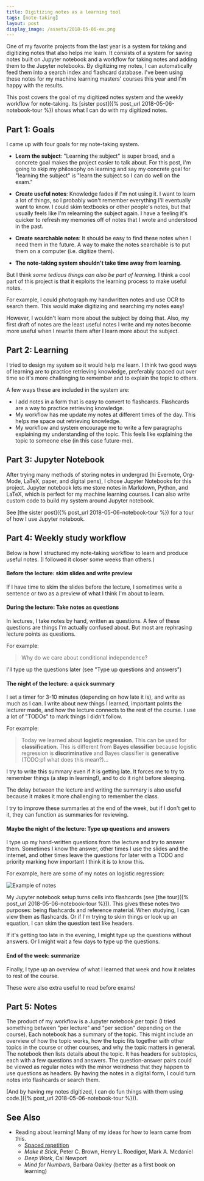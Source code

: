 ```yaml
---
title: Digitizing notes as a learning tool
tags: [note-taking]
layout: post
display_image: /assets/2018-05-06-ex.png
---
```


One of my favorite projects from the last year is a system for taking and digitizing notes that also helps me learn. It consists of a system for saving notes built on Jupyter notebook and a workflow for taking notes and adding them to the Jupyter notebooks. By digitizing my notes, I can automatically feed them into a search index and flashcard database. I've been using these notes for my machine learning masters' courses this year and I'm happy with the results.

This post covers the goal of my digitized notes system and the weekly workflow for note-taking. Its [sister post]({% post_url 2018-05-06-notebook-tour %}) shows what I can do with my digitized notes.


## Part 1: Goals

I came up with four goals for my note-taking system.

- **Learn the subject**: "Learning the subject" is super broad, and a concrete goal makes the project easier to talk about. For this post, I'm going to skip my philosophy on learning and say my concrete goal for "learning the subject" is "learn the subject so I can do well on the exam."

- **Create useful notes**: Knowledge fades if I'm not using it. I want to learn a lot of things, so I probably won't remember everything I'll eventually want to know. I could skim textbooks or other people's notes, but that usually feels like I'm relearning the subject again. I have a feeling it's quicker to refresh my memories off of notes that I wrote and understood in the past.

- **Create searchable notes**: It should be easy to find these notes when I need them in the future. A way to make the notes searchable is to put them on a computer (i.e. digitize them).

- **The note-taking system shouldn't take time away from learning**.

But I think *some tedious things can also be part of learning.* I think a cool part of this project is that it exploits the learning process to make useful notes.

For example, I could photograph my handwritten notes and use OCR to search them. This would make digitizing and searching my notes easy!

However, I wouldn't learn more about the subject by doing that. Also, my first draft of notes are the least useful notes I write and my notes become more useful when I rewrite them after I learn more about the subject.

## Part 2: Learning

I tried to design my system so it would help me learn. I think two good ways of learning are to practice retrieving knowledge, preferably spaced out over time so it's more challenging to remember and to explain the topic to others.

A few ways these are included in the system are:

 - I add notes in a form that is easy to convert to flashcards. Flashcards are a way to practice retrieving knowledge.
 - My workflow has me update my notes at different times of the day. This helps me space out retrieving knowledge.
 - My workflow and system encourage me to write a few paragraphs explaining my understanding of the topic. This feels like explaining the topic to someone else (in this case future-me).

## Part 3: Jupyter Notebook

After trying many methods of storing notes in undergrad (hi Evernote, Org-Mode, LaTeX, paper, and digital pens), I chose Jupyter Notebooks for this project. Jupyter notebook lets me store notes in Markdown, Python, and LaTeX, which is perfect for my machine learning courses. I can also write custom code to build my system around Jupyter notebook.

See [the sister post]({% post_url 2018-05-06-notebook-tour %}) for a tour of how I use Jupyter notebook.

## Part 4: Weekly study workflow

Below is how I structured my note-taking workflow to learn and produce useful notes. (I followed it closer some weeks than others.)

#### **Before the lecture: skim slides and write preview**

If I have time to skim the slides before the lecture, I sometimes write a sentence or two as a preview of what I think I'm about to learn.

#### **During the lecture: Take notes as questions**

In lectures, I take notes by hand, written as questions. A few of these questions are things I'm actually confused about. But most are rephrasing lecture points as questions.

For example:

 > Why do we care about conditional independence?

I'll type up the questions later (see "Type up questions and answers")


#### **The night of the lecture: a quick summary**

I set a timer for 3-10 minutes (depending on how late it is), and write as much as I can. I write about new things I learned, important points the lecturer made, and how the lecture connects to the rest of the course. I use a lot of "TODOs" to mark things I didn't follow.

For example:

> Today we learned about **logistic regression**. This can be used for **classification**. This is different from **Bayes classifier** because logistic regression is **discriminative** and Bayes classifier is **generative** (TODO:p1 what does this mean?)...

I try to write this summary even if it is getting late. It forces me to try to remember things (a step in learning!), and to do it right before sleeping.

The delay between the lecture and writing the summary is also useful because it makes it more challenging to remember the class.

I try to improve these summaries at the end of the week, but if I don't get to it, they can function as summaries for reviewing.

#### **Maybe the night of the lecture: Type up questions and answers**

I type up my hand-written questions from the lecture and try to answer them. Sometimes I know the answer, other times I use the slides and the internet, and other times leave the questions for later with a TODO and priority marking how important I think it is to know this.

For example, here are some of my notes on logistic regression:

![Example of notes](/assets/2018-05-06-notes.png)

My Jupyter notebook setup turns cells into flashcards (see [the tour]({% post_url 2018-05-06-notebook-tour %})).
This gives these notes two purposes: being flashcards and reference material. When studying, I can view them as flashcards. Or if I'm trying to skim things or look up an equation, I can skim the question text like headers.

If it's getting too late in the evening, I might type up the questions without answers. Or I might wait a few days to type up the questions.

#### **End of the week: summarize**

Finally, I type up an overview of what I learned that week and how it relates to rest of the course.

These were also extra useful to read before exams!

## Part 5: Notes

The product of my workflow is a Jupyter notebook per topic (I tried something between "per lecture" and "per section" depending on the course).
Each notebook has a summary of the topic. This might include an overview of how the topic works, how the topic fits together with other topics in the course or other courses, and why the topic matters in general.
The notebook then lists details about the topic. It has headers for subtopics, each with a few questions and answers.
The question-answer pairs could be viewed as regular notes with the minor weirdness that they happen to use questions as headers.
By having the notes in a digital form, I could turn notes into flashcards or search them.

[And by having my notes digitized, I can do fun things with them using code.]({% post_url 2018-05-06-notebook-tour %})).


## See Also

 - Reading about learning! Many of my ideas for how to learn came from this.
   - [Spaced repetition](https://en.wikipedia.org/wiki/Spaced_repetition)
   - *Make it Stick*, Peter C. Brown, Henry L. Roediger, Mark A. Mcdaniel
   - *Deep Work*, Cal Newport
   - *Mind for Numbers*, Barbara Oakley (better as a first book on learning)
